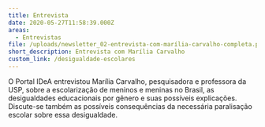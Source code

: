 ```yaml
---
title: Entrevista
date: 2020-05-27T11:58:39.000Z
areas:
  - Entrevistas
file: /uploads/newsletter_02-entrevista-com-marília-carvalho-completa.pdf
short_description: Entrevista com Marília Carvalho
custom_link: /desigualdade-escolares
---
```

<!--StartFragment-->

O Portal IDeA entrevistou Marília Carvalho, pesquisadora e professora da USP, sobre a escolarização de meninos e meninas no Brasil, as desigualdades educacionais por gênero e suas possíveis explicações. Discute-se também as possíveis consequências da necessária paralisação escolar sobre essa desigualdade.

<!--EndFragment-->